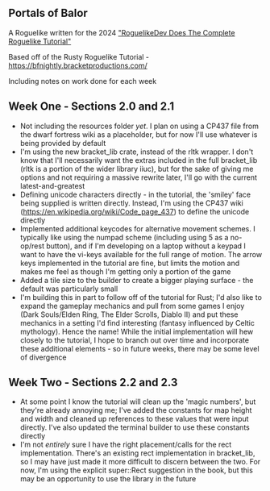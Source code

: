 Portals of Balor
----
A Roguelike written for the 2024 ["RoguelikeDev Does The Complete Roguelike Tutorial"](https://www.reddit.com/r/roguelikedev/comments/1dt8bqm/roguelikedev_does_the_complete_roguelike_tutorial/)

Based off of the Rusty Roguelike Tutorial - https://bfnightly.bracketproductions.com/

Including notes on work done for each week

Week One - Sections 2.0 and 2.1
-----
* Not including the resources folder _yet_. I plan on using a CP437 file from the dwarf fortress wiki as a placeholder, but for now I'll use whatever is being provided by default
* I'm using the new bracket_lib crate, instead of the rltk wrapper. I don't know that I'll necessarily want the extras included in the full bracket_lib (rltk is a portion of the wider library iiuc), but for the sake of giving me options and not requiring a massive rewrite later, I'll go with the current latest-and-greatest
* Defining unicode characters directly - in the tutorial, the 'smiley' face being supplied is written directly. Instead, I'm using the CP437 wiki (https://en.wikipedia.org/wiki/Code_page_437) to define the unicode directly
* Implemented additional keycodes for alternative movement schemes. I typically like using the numpad scheme (including using 5 as a no-op/rest button), and if I'm developing on a laptop without a keypad I want to have the vi-keys available for the full range of motion. The arrow keys implemented in the tutorial are fine, but limits the motion and makes me feel as though I'm getting only a portion of the game
* Added a tile size to the builder to create a bigger playing surface - the default was particularly small
* I'm building this in part to follow off of the tutorial for Rust; I'd also like to expand the gameplay mechanics and pull from some games I enjoy (Dark Souls/Elden Ring, The Elder Scrolls, Diablo II) and put these mechanics in a setting I'd find interesting (fantasy influenced by Celtic mythology). Hence the name! While the initial implementation will hew closely to the tutorial, I hope to branch out over time and incorporate these additional elements - so in future weeks, there may be some level of divergence

Week Two - Sections 2.2 and 2.3
----
* At some point I know the tutorial will clean up the 'magic numbers', but they're already annoying me; I've added the constants for map height and width and cleaned up references to these values that were input directly. I've also updated the terminal builder to use these constants directly
* I'm not _entirely_ sure I have the right placement/calls for the rect implementation. There's an existing rect implementation in bracket_lib, so I may have just made it more difficult to discern between the two. For now, I'm using the explicit super::Rect suggestion in the book, but this may be an opportunity to use the library in the future